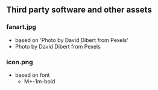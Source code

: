 ## Third party software and other assets

### fanart.jpg
- based on 'Photo by David Dibert from Pexels'
- Photo by David Dibert from Pexels

### icon.png
- based on font
  - M+-1m-bold
